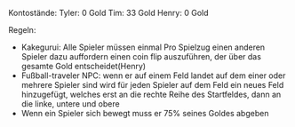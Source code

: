 Kontostände:
	Tyler:
		0 Gold
	Tim: 
		33 Gold
	Henry: 
		0 Gold

Regeln:

- Kakegurui: Alle Spieler müssen einmal Pro Spielzug einen anderen Spieler dazu auffordern einen coin flip auszuführen, der über das gesamte Gold entscheidet(Henry)
- Fußball-traveler NPC: wenn er auf einem Feld landet auf dem einer oder mehrere Spieler sind wird für jeden Spieler auf dem Feld ein neues Feld hinzugefügt, welches erst an die rechte Reihe des Startfeldes, dann an die linke, untere und obere
- Wenn ein Spieler sich bewegt muss er 75% seines Goldes abgeben
